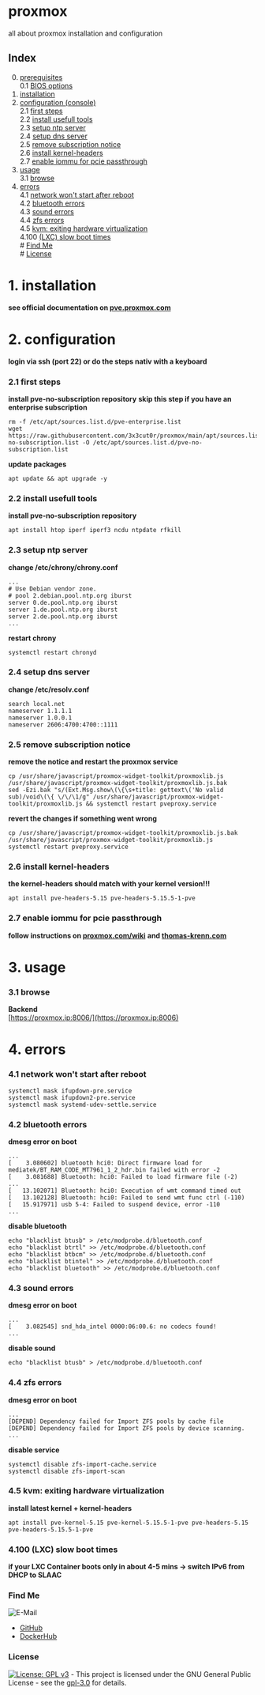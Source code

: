 # proxmox

all about proxmox installation and configuration

## Index

0. [prerequisites](#prerequisites)  
  0.1 [BIOS options](#bios)  
1. [installation](#installation)  
2. [configuration (console)](#configuration)  
  2.1 [first steps](#first_steps)  
  2.2 [install usefull tools](#tools)  
  2.3 [setup ntp server](#ntp)  
  2.4 [setup dns server](#dns)  
  2.5 [remove subscription notice](#subscription_notice)  
  2.6 [install kernel-headers](#kernel-headers)  
  2.7 [enable iommu for pcie passthrough](#iommu)  
3. [usage](#usage)  
  3.1 [browse](#browse)  
4. [errors](#errors)  
  4.1 [network won't start after reboot](#error_network)  
  4.2 [bluetooth errors](#error_bluetooth)  
  4.3 [sound errors](#error_sound)  
  4.4 [zfs errors](#error_zfs)  
  4.5 [kvm: exiting hardware virtualization](#error_kvm)  
  4.100 [(LXC) slow boot times](#lxc_slow_boot)  
\# [Find Me](#findme)  
\# [License](#license)  


# 1. installation <a name="installation"></a>  
**see official documentation on [pve.proxmox.com](https://pve.proxmox.com/pve-docs/pve-admin-guide.html)**  


# 2. configuration <a name="configuration"></a>  
**login via ssh (port 22) or do the steps nativ with a keyboard**

### 2.1 first steps <a name="first_steps"></a>  
**install pve-no-subscription repository**
**skip this step if you have an enterprise subscription**
```shell
rm -f /etc/apt/sources.list.d/pve-enterprise.list
wget https://raw.githubusercontent.com/3x3cut0r/proxmox/main/apt/sources.list.d/pve-no-subscription.list -O /etc/apt/sources.list.d/pve-no-subscription.list

```
**update packages**
```shell
apt update && apt upgrade -y

```

### 2.2 install usefull tools <a name="tools"></a>  
**install pve-no-subscription repository**
```shell
apt install htop iperf iperf3 ncdu ntpdate rfkill

```

### 2.3 setup ntp server <a name="ntp"></a>  
**change /etc/chrony/chrony.conf**
```shell
...
# Use Debian vendor zone.
# pool 2.debian.pool.ntp.org iburst
server 0.de.pool.ntp.org iburst
server 1.de.pool.ntp.org iburst
server 2.de.pool.ntp.org iburst
...

```
**restart chrony**
```shell
systemctl restart chronyd

```

### 2.4 setup dns server <a name="dns"></a>  
**change /etc/resolv.conf**
```shell
search local.net
nameserver 1.1.1.1
nameserver 1.0.0.1
nameserver 2606:4700:4700::1111

```

### 2.5 remove subscription notice <a name="subscription_notice"></a>  
**remove the notice and restart the proxmox service**
```shell
cp /usr/share/javascript/proxmox-widget-toolkit/proxmoxlib.js /usr/share/javascript/proxmox-widget-toolkit/proxmoxlib.js.bak
sed -Ezi.bak "s/(Ext.Msg.show\(\{\s+title: gettext\('No valid sub)/void\(\{ \/\/\1/g" /usr/share/javascript/proxmox-widget-toolkit/proxmoxlib.js && systemctl restart pveproxy.service

```
**revert the changes if something went wrong**
```shell
cp /usr/share/javascript/proxmox-widget-toolkit/proxmoxlib.js.bak /usr/share/javascript/proxmox-widget-toolkit/proxmoxlib.js
systemctl restart pveproxy.service

```

### 2.6 install kernel-headers <a name="kernel-headers"></a>  
**the kernel-headers should match with your kernel version!!!**
```shell
apt install pve-headers-5.15 pve-headers-5.15.5-1-pve

```

### 2.7 enable iommu for pcie passthrough <a name="iommu"></a>  
**follow instructions on [proxmox.com/wiki](https://pve.proxmox.com/wiki/Pci_passthrough)**
**and [thomas-krenn.com](https://www.thomas-krenn.com/de/wiki/Proxmox_PCIe_Passthrough_aktivieren)**

# 3. usage <a name="usage"></a>  

### 3.1 browse <a name="browse"></a>  
**Backend**  
[https://proxmox.ip:8006/](https://proxmox.ip:8006)  

# 4. errors <a name="errors"></a>  

### 4.1 network won't start after reboot <a name="error_network"></a>  
```shell
systemctl mask ifupdown-pre.service
systemctl mask ifupdown2-pre.service
systemctl mask systemd-udev-settle.service

```

### 4.2 bluetooth errors <a name="error_bluetooth"></a>  
**dmesg error on boot**
```shell
...
[    3.080602] bluetooth hci0: Direct firmware load for mediatek/BT_RAM_CODE_MT7961_1_2_hdr.bin failed with error -2
[    3.081688] Bluetooth: hci0: Failed to load firmware file (-2)
...
[   13.102071] Bluetooth: hci0: Execution of wmt command timed out
[   13.102128] Bluetooth: hci0: Failed to send wmt func ctrl (-110)
[   15.917971] usb 5-4: Failed to suspend device, error -110
...
```

**disable bluetooth**
```shell
echo "blacklist btusb" > /etc/modprobe.d/bluetooth.conf
echo "blacklist btrtl" >> /etc/modprobe.d/bluetooth.conf
echo "blacklist btbcm" >> /etc/modprobe.d/bluetooth.conf
echo "blacklist btintel" >> /etc/modprobe.d/bluetooth.conf
echo "blacklist bluetooth" >> /etc/modprobe.d/bluetooth.conf

```

### 4.3 sound errors <a name="error_sound"></a>  
**dmesg error on boot**
```shell
...
[    3.082545] snd_hda_intel 0000:06:00.6: no codecs found!
...
```

**disable sound**
```shell
echo "blacklist btusb" > /etc/modprobe.d/bluetooth.conf

```

### 4.4 zfs errors <a name="error_zfs"></a>  
**dmesg error on boot**
```shell
...
[DEPEND] Dependency failed for Import ZFS pools by cache file
[DEPEND] Dependency failed for Import ZFS pools by device scanning.
...
```

**disable service**
```shell
systemctl disable zfs-import-cache.service
systemctl disable zfs-import-scan

```

### 4.5 kvm: exiting hardware virtualization <a name="error_kvm"></a>  
**install latest kernel + kernel-headers**
```shell
apt install pve-kernel-5.15 pve-kernel-5.15.5-1-pve pve-headers-5.15 pve-headers-5.15.5-1-pve

```

### 4.100 (LXC) slow boot times <a name="lxc_slow_boot"></a>  
**if your LXC Container boots only in about 4-5 mins -> switch IPv6 from DHCP to SLAAC**

### Find Me <a name="findme"></a>

![E-Mail](https://img.shields.io/badge/E--Mail-executor55%40gmx.de-red)
* [GitHub](https://github.com/3x3cut0r)
* [DockerHub](https://hub.docker.com/u/3x3cut0r)

### License <a name="license"></a>

[![License: GPL v3](https://img.shields.io/badge/License-GPLv3-blue.svg)](https://www.gnu.org/licenses/gpl-3.0) - This project is licensed under the GNU General Public License - see the [gpl-3.0](https://www.gnu.org/licenses/gpl-3.0.en.html) for details.
